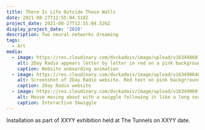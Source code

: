 ```yaml
---
title: There Is Life Outside These Walls
date: 2021-08-27T12:55:04.518Z
project_date: 2021-08-27T12:55:04.526Z
display_project_date: '2020'
description: Two neural networks dreaming
tags:
  - Art
media:
  - image: https://res.cloudinary.com/dvckadoiv/image/upload/v1634906014/Soft%20Refresh/2day%20radio/2day-intro3_kwzpjj.gif
    alt: 2Day Radio appears letter by letter in red on a pink background
    caption: Website onboarding animation
  - image: https://res.cloudinary.com/dvckadoiv/image/upload/v1634906402/Soft%20Refresh/2day%20radio/2day-schedule-pichi_zcztjx.png
    alt: Screenshot of 2Day Radio website. Red text on pink backgrround showing who is live on air, the schedule and also a chatroom.
    caption: 2Day Radio website
  - image: https://res.cloudinary.com/dvckadoiv/image/upload/v1634906017/Soft%20Refresh/2day%20radio/2day-skwiggle1_vbn1wp.gif
    alt: Mouse moving about with a swiggle following it like a long snake.
    caption: Interactive Skwiggle
---
```

Installation as part of XXYY exhibition held at The Tunnels on XXYY date.